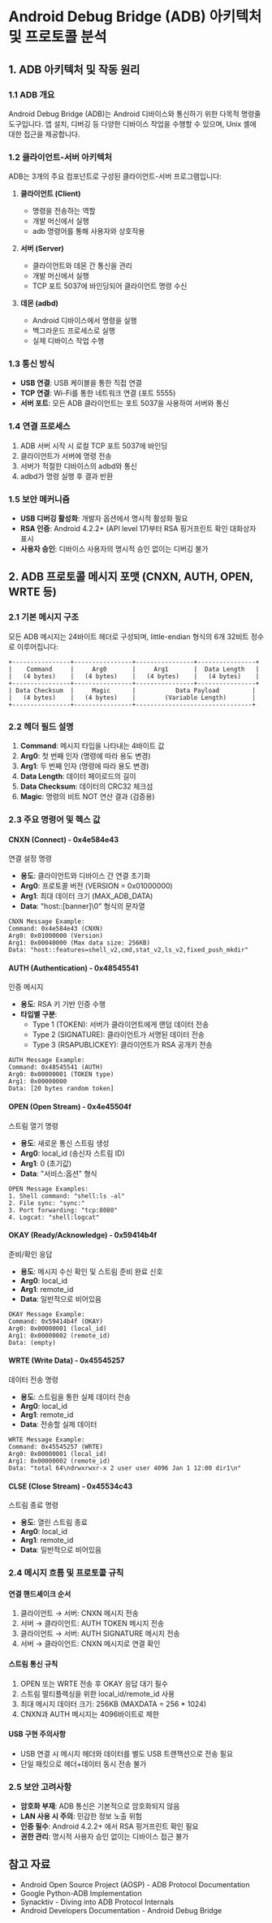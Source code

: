 # Android Debug Bridge (ADB) 아키텍처 및 프로토콜 분석

## 1. ADB 아키텍처 및 작동 원리

### 1.1 ADB 개요
Android Debug Bridge (ADB)는 Android 디바이스와 통신하기 위한 다목적 명령줄 도구입니다. 앱 설치, 디버깅 등 다양한 디바이스 작업을 수행할 수 있으며, Unix 셸에 대한 접근을 제공합니다.

### 1.2 클라이언트-서버 아키텍처
ADB는 3개의 주요 컴포넌트로 구성된 클라이언트-서버 프로그램입니다:

1. **클라이언트 (Client)**
   - 명령을 전송하는 역할
   - 개발 머신에서 실행
   - adb 명령어를 통해 사용자와 상호작용

2. **서버 (Server)** 
   - 클라이언트와 데몬 간 통신을 관리
   - 개발 머신에서 실행
   - TCP 포트 5037에 바인딩되어 클라이언트 명령 수신

3. **데몬 (adbd)**
   - Android 디바이스에서 명령을 실행
   - 백그라운드 프로세스로 실행
   - 실제 디바이스 작업 수행

### 1.3 통신 방식
- **USB 연결**: USB 케이블을 통한 직접 연결
- **TCP 연결**: Wi-Fi를 통한 네트워크 연결 (포트 5555)
- **서버 포트**: 모든 ADB 클라이언트는 포트 5037을 사용하여 서버와 통신

### 1.4 연결 프로세스
1. ADB 서버 시작 시 로컬 TCP 포트 5037에 바인딩
2. 클라이언트가 서버에 명령 전송
3. 서버가 적절한 디바이스의 adbd와 통신
4. adbd가 명령 실행 후 결과 반환

### 1.5 보안 메커니즘
- **USB 디버깅 활성화**: 개발자 옵션에서 명시적 활성화 필요
- **RSA 인증**: Android 4.2.2+ (API level 17)부터 RSA 핑거프린트 확인 대화상자 표시
- **사용자 승인**: 디바이스 사용자의 명시적 승인 없이는 디버깅 불가

## 2. ADB 프로토콜 메시지 포맷 (CNXN, AUTH, OPEN, WRTE 등)

### 2.1 기본 메시지 구조
모든 ADB 메시지는 24바이트 헤더로 구성되며, little-endian 형식의 6개 32비트 정수로 이루어집니다:

```
+----------------+----------------+----------------+----------------+
|    Command     |     Arg0       |     Arg1       |  Data Length   |
|   (4 bytes)    |   (4 bytes)    |   (4 bytes)    |   (4 bytes)    |
+----------------+----------------+----------------+----------------+
| Data Checksum  |     Magic      |           Data Payload         |
|   (4 bytes)    |   (4 bytes)    |        (Variable Length)       |
+----------------+----------------+--------------------------------+
```

### 2.2 헤더 필드 설명
1. **Command**: 메시지 타입을 나타내는 4바이트 값
2. **Arg0**: 첫 번째 인자 (명령에 따라 용도 변경)
3. **Arg1**: 두 번째 인자 (명령에 따라 용도 변경)
4. **Data Length**: 데이터 페이로드의 길이
5. **Data Checksum**: 데이터의 CRC32 체크섬
6. **Magic**: 명령의 비트 NOT 연산 결과 (검증용)

### 2.3 주요 명령어 및 헥스 값

#### CNXN (Connect) - 0x4e584e43
연결 설정 명령
- **용도**: 클라이언트와 디바이스 간 연결 초기화
- **Arg0**: 프로토콜 버전 (VERSION = 0x01000000)
- **Arg1**: 최대 데이터 크기 (MAX_ADB_DATA)
- **Data**: "host::[banner]\0" 형식의 문자열

```
CNXN Message Example:
Command: 0x4e584e43 (CNXN)
Arg0: 0x01000000 (Version)
Arg1: 0x00040000 (Max data size: 256KB)
Data: "host::features=shell_v2,cmd,stat_v2,ls_v2,fixed_push_mkdir"
```

#### AUTH (Authentication) - 0x48545541
인증 메시지
- **용도**: RSA 키 기반 인증 수행
- **타입별 구분**:
  - Type 1 (TOKEN): 서버가 클라이언트에게 랜덤 데이터 전송
  - Type 2 (SIGNATURE): 클라이언트가 서명된 데이터 전송
  - Type 3 (RSAPUBLICKEY): 클라이언트가 RSA 공개키 전송

```
AUTH Message Example:
Command: 0x48545541 (AUTH)
Arg0: 0x00000001 (TOKEN type)
Arg1: 0x00000000
Data: [20 bytes random token]
```

#### OPEN (Open Stream) - 0x4e45504f
스트림 열기 명령
- **용도**: 새로운 통신 스트림 생성
- **Arg0**: local_id (송신자 스트림 ID)
- **Arg1**: 0 (초기값)
- **Data**: "서비스:옵션" 형식

```
OPEN Message Examples:
1. Shell command: "shell:ls -al"
2. File sync: "sync:"
3. Port forwarding: "tcp:8080"
4. Logcat: "shell:logcat"
```

#### OKAY (Ready/Acknowledge) - 0x59414b4f
준비/확인 응답
- **용도**: 메시지 수신 확인 및 스트림 준비 완료 신호
- **Arg0**: local_id
- **Arg1**: remote_id
- **Data**: 일반적으로 비어있음

```
OKAY Message Example:
Command: 0x59414b4f (OKAY)
Arg0: 0x00000001 (local_id)
Arg1: 0x00000002 (remote_id)
Data: (empty)
```

#### WRTE (Write Data) - 0x45545257
데이터 전송 명령
- **용도**: 스트림을 통한 실제 데이터 전송
- **Arg0**: local_id
- **Arg1**: remote_id
- **Data**: 전송할 실제 데이터

```
WRTE Message Example:
Command: 0x45545257 (WRTE)
Arg0: 0x00000001 (local_id)
Arg1: 0x00000002 (remote_id)
Data: "total 64\ndrwxrwxr-x 2 user user 4096 Jan 1 12:00 dir1\n"
```

#### CLSE (Close Stream) - 0x45534c43
스트림 종료 명령
- **용도**: 열린 스트림 종료
- **Arg0**: local_id
- **Arg1**: remote_id
- **Data**: 일반적으로 비어있음

### 2.4 메시지 흐름 및 프로토콜 규칙

#### 연결 핸드셰이크 순서
1. 클라이언트 → 서버: CNXN 메시지 전송
2. 서버 → 클라이언트: AUTH TOKEN 메시지 전송
3. 클라이언트 → 서버: AUTH SIGNATURE 메시지 전송
4. 서버 → 클라이언트: CNXN 메시지로 연결 확인

#### 스트림 통신 규칙
1. OPEN 또는 WRTE 전송 후 OKAY 응답 대기 필수
2. 스트림 멀티플렉싱을 위한 local_id/remote_id 사용
3. 최대 메시지 데이터 크기: 256KB (MAXDATA = 256 * 1024)
4. CNXN과 AUTH 메시지는 4096바이트로 제한

#### USB 구현 주의사항
- USB 연결 시 메시지 헤더와 데이터를 별도 USB 트랜잭션으로 전송 필요
- 단일 패킷으로 헤더+데이터 동시 전송 불가

### 2.5 보안 고려사항
- **암호화 부재**: ADB 통신은 기본적으로 암호화되지 않음
- **LAN 사용 시 주의**: 민감한 정보 노출 위험
- **인증 필수**: Android 4.2.2+ 에서 RSA 핑거프린트 확인 필요
- **권한 관리**: 명시적 사용자 승인 없이는 디바이스 접근 불가

## 참고 자료
- Android Open Source Project (AOSP) - ADB Protocol Documentation
- Google Python-ADB Implementation
- Synacktiv - Diving into ADB Protocol Internals
- Android Developers Documentation - Android Debug Bridge